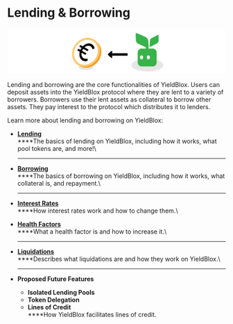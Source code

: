 # Lending & Borrowing

![](<../../.gitbook/assets/lending header.svg>)

Lending and borrowing are the core functionalities of YieldBlox. Users can deposit assets into the YieldBlox protocol where they are lent to a variety of borrowers. Borrowers use their lent assets as collateral to borrow other assets. They pay interest to the protocol which distributes it to lenders.



Learn more about lending and borrowing on YieldBlox:

* ****[**Lending**](lending.md)****\
  ****The basics of lending on YieldBlox, including how it works, what pool tokens are, and more!\
  ****
* ****[**Borrowing**](borrowing.md)****\
  ****The basics of borrowing on YieldBlox, including how it works, what collateral is, and repayment.\
  ****
* ****[**Interest Rates**](interest-rates.md)****\
  ****How interest rates work and how to change them.\

* ****[**Health Factors**](health-factors.md)****\
  ****What a health factor is and how to increase it.\
  ****
* ****[**Liquidations**](liquidations.md)****\
  ****Describes what liquidations are and how they work on YieldBlox.\
  ****
* **Proposed Future Features**
  * **Isolated Lending Pools**
  * **Token Delegation**
  * **Lines of Credit**\
    ****How YieldBlox facilitates lines of credit.



